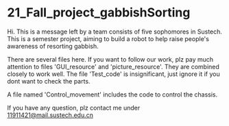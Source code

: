 # 21_Fall_project_gabbishSorting

Hi. This is a message left by a team consists of five sophomores in Sustech. 
This is a semester project, aiming to build a robot to help raise people's awareness of resorting gabbish. 

There are several files here. If you want to follow our work, plz pay much attention to files 'GUI_resource' and 'picture_resource'. They are combined closely to work well.
The file 'Test_code' is insignificant, just ignore it if you dont want to check the parts.

A file named 'Control_movement' includes the code to control the chassis.

If you have any question, plz contact me under 11911421@mail.sustech.edu.cn
